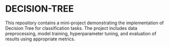 # DECISION-TREE
This repository contains a mini-project demonstrating the implementation of Decision Tree for classification tasks. The project includes data preprocessing, model training, hyperparameter tuning, and evaluation of results using appropriate metrics.
